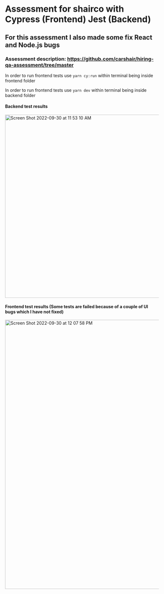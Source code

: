 # Assessment for shairco with Cypress (Frontend) Jest (Backend)
## For this assessment I also made some fix React and Node.js bugs
### Assessment description: https://github.com/carshair/hiring-qa-assessment/tree/master






In order to run frontend tests use `yarn cy:run` within terminal being inside frontend folder

In order to run frontend tests use `yarn dev` within terminal being inside backend folder

#### Backend test results 

<img width="601" alt="Screen Shot 2022-09-30 at 11 53 10 AM" src="https://user-images.githubusercontent.com/57813114/193318168-a2a4035a-6194-46a4-9ece-c3e6b0cc17e4.png">


#### Frontend test results (Some tests are failed because of a couple of UI bugs which I have not fixed)

<img width="883" alt="Screen Shot 2022-09-30 at 12 07 58 PM" src="https://user-images.githubusercontent.com/57813114/193317903-1856493b-78b8-4b39-afb7-eca05bc88c5f.png">
